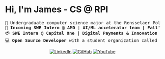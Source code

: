 # Hi, I'm James - CS @ RPI

<pre>
&#128214; Undergraduate computer science major at the Rensselaer Polytechnic Institute
&#128190; <b>Incoming SWE Intern @ AMD | AI/ML accelerator team | Fall'24</b>  
&#128179; <b>SWE Intern @ Capital One | Digital Payments & Innovation team | Summer'24</b>  
&#128187; <b>Open Source Developer</b> with a student organization called <b>RCOS (Rensselaer Center for Open Source)</b>
</pre>

<p align="center">
	<a href="https://www.linkedin.com/in/jvmespark/"><img src="https://img.shields.io/badge/linkedin-%230077B5.svg?style=for-the-badge&logo=linkedin&logoColor=white" alt="LinkedIn"/></a>
	<a href="https://jvmespark.github.io/"><img src="https://img.shields.io/badge/github-%23121011.svg?style=for-the-badge&logo=github&logoColor=white" alt="GitHub"/></a>
     <a href="https://www.youtube.com/@loomydev"><img src="https://img.shields.io/badge/YouTube-%23FF0000.svg?style=for-the-badge&logo=YouTube&logoColor=white" alt="YouTube"/></a>
	<!--https://gist.github.com/oliveratgithub/0bf11a9aff0d6da7b46f1490f86a71eb/-->
